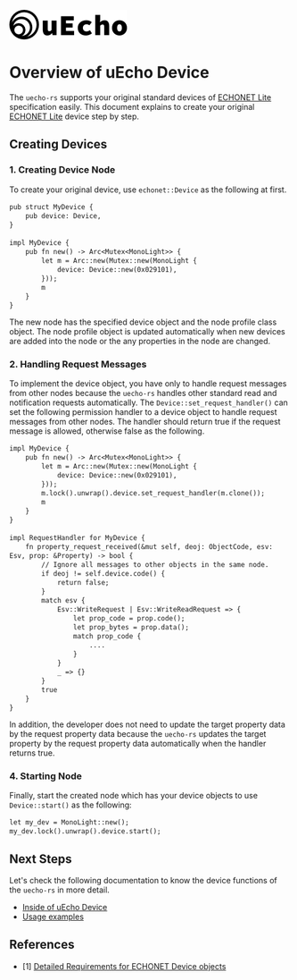 ![logo](img/logo.png)

# Overview of uEcho Device

The `uecho-rs` supports your original standard devices of [ECHONET Lite][enet] specification easily. This document explains to create your original  [ECHONET Lite][enet] device step by step.

## Creating Devices

### 1. Creating Device Node

To create your original device, use `echonet::Device` as the following at first.


```
pub struct MyDevice {
    pub device: Device,
}

impl MyDevice {
    pub fn new() -> Arc<Mutex<MonoLight>> {
        let m = Arc::new(Mutex::new(MonoLight {
            device: Device::new(0x029101),
        }));
        m
    }
}
```

The new node has the specified device object and the node profile class object. The node profile object is updated automatically when new devices are added into the node or the any properties in the node are changed.

### 2. Handling Request Messages 

To implement the device object, you have only to handle request messages from other nodes because the `uecho-rs` handles other standard read and notification requests automatically.  The `Device::set_request_handler()` can set the following permission handler to a device object to handle request messages from other nodes. The handler should return true if the request message is allowed, otherwise false as the following.

```
impl MyDevice {
    pub fn new() -> Arc<Mutex<MonoLight>> {
        let m = Arc::new(Mutex::new(MonoLight {
            device: Device::new(0x029101),
        }));
        m.lock().unwrap().device.set_request_handler(m.clone());
        m
    }
}

impl RequestHandler for MyDevice {
    fn property_request_received(&mut self, deoj: ObjectCode, esv: Esv, prop: &Property) -> bool {
        // Ignore all messages to other objects in the same node.
        if deoj != self.device.code() {
            return false;
        }
        match esv {
            Esv::WriteRequest | Esv::WriteReadRequest => {
                let prop_code = prop.code();
                let prop_bytes = prop.data();
                match prop_code {
                    ....
                }
            }
            _ => {}
        }
        true
    }
}
```

 In addition, the developer does not need to update the target property data by the request property data because the `uecho-rs` updates the target property by the request property data automatically when the handler returns true.

### 4. Starting Node

Finally, start the created node which has your device objects to use `Device::start()` as the following:

```
let my_dev = MonoLight::new();
my_dev.lock().unwrap().device.start();
```

## Next Steps

Let's check the following documentation to know the device functions of the `uecho-rs` in more detail.

- [Inside of uEcho Device](https://github.com/cybergarage/uecho-rs/blob/master/doc/device_inside.md)
- [Usage examples](https://github.com/cybergarage/uecho-rs/tree/master/examples)

## References

- \[1\] [Detailed Requirements for ECHONET Device objects][enet-spec]

[enet]:http://echonet.jp/english/
[enet-spec]:http://www.echonet.gr.jp/english/spec/index.htm
